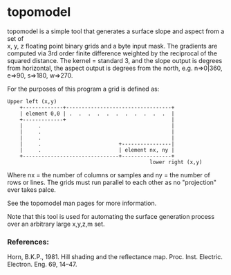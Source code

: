 topomodel
======

topomodel is a simple tool that generates a surface slope and aspect from a set of  
x, y, z floating point binary grids and a byte input mask. The gradients are computed 
via 3rd order finite difference weighted by the reciprocal of the squared distance.
The kernel = standard 3, and the slope output is degrees from horizontal, the aspect 
output is degrees from the north, e.g. n=>0|360, e=>90, s=>180, w=>270.

For the purposes of this program a grid is defined as: 

```
Upper left (x,y)
    +-------------+----------------------------------+
    | element 0,0 | .  .  .  .  .  .  .  .  .  .  .  |
    +-------------+                                  |   
    |     .                                          |   
    |     .                                          |   
    |     .                                          |   
    |     .                         +----------------|
    |     .                         | element nx, ny |
    +-------------------------------+----------------+
                                              lower right (x,y)
```
Where nx = the number of columns or samples and ny = the number of rows or lines. 
The grids must run parallel to each other as no "projection" ever takes palce. 

See the topomodel man pages for more information.

Note that this tool is used for automating the surface generation process over an arbitrary large x,y,z,m set.


### References:
Horn, B.K.P., 1981. Hill shading and the reflectance map. Proc. Inst. Electric. Electron. Eng. 69, 14–47.
